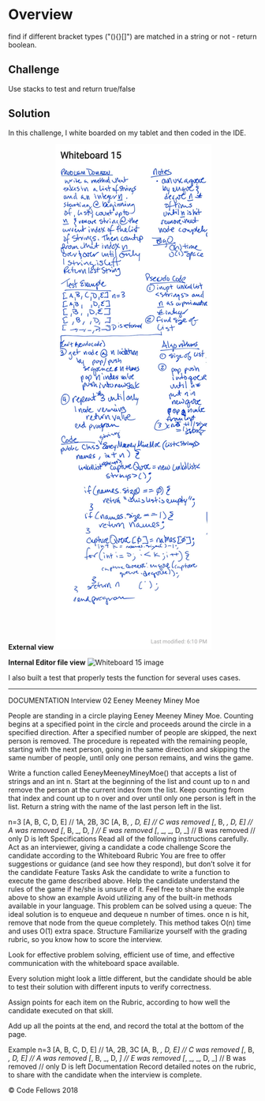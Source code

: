 # Overview

find if different bracket types ("(){}[]") are matched in a string or not - return boolean.

## Challenge
Use stacks to test and return true/false

## Solution
In this challenge, I white boarded on my tablet and then coded in the IDE.

**External view**
![Whiteboard 15 image](https://github.com/FavoredFortune/data-structures-and-algorithms/blob/master/assets/Whiteboard15.jpg)

**Internal Editor file view**
![Whiteboard 15 image](/Users/sooz/codefellows/401Java/data-structures-and-algorithms/assets/Whiteboard15.jpg)


I also built a test that properly tests the function for several uses cases.

---------------------- 

DOCUMENTATION
Interview 02
Eeney Meeney Miney Moe

People are standing in a circle playing Eeney Meeney Miney Moe. Counting begins at a specified point in the circle and proceeds around the circle in a specified direction. After a specified number of people are skipped, the next person is removed. The procedure is repeated with the remaining people, starting with the next person, going in the same direction and skipping the same number of people, until only one person remains, and wins the game.

Write a function called EeneyMeeneyMineyMoe() that accepts a list of strings and an int n. Start at the beginning of the list and count up to n and remove the person at the current index from the list. Keep counting from that index and count up to n over and over until only one person is left in the list. Return a string with the name of the last person left in the list.

n=3
[A, B, C, D, E]    // 1A, 2B, 3C
[A, B, _, D, E]    // C was removed
[_, B, _, D, E]    // A was removed
[_, B, _, D, _]    // E was removed
[_, _, _, D, _]    // B was removed
                   // only D is left
Specifications
Read all of the following instructions carefully.
Act as an interviewer, giving a candidate a code challenge
Score the candidate according to the Whiteboard Rubric
You are free to offer suggestions or guidance (and see how they respond), but don’t solve it for the candidate
Feature Tasks
Ask the candidate to write a function to execute the game described above.
Help the candidate understand the rules of the game if he/she is unsure of it.
Feel free to share the example above to show an example
Avoid utilizing any of the built-in methods available in your language.
This problem can be solved using a queue:
The ideal solution is to enqueue and dequeue n number of times. once n is hit, remove that node from the queue completely.
This method takes O(n) time and uses O(1) extra space.
Structure
Familiarize yourself with the grading rubric, so you know how to score the interview.

Look for effective problem solving, efficient use of time, and effective communication with the whiteboard space available.

Every solution might look a little different, but the candidate should be able to test their solution with different inputs to verify correctness.

Assign points for each item on the Rubric, according to how well the candidate executed on that skill.

Add up all the points at the end, and record the total at the bottom of the page.

Example
n=3
[A, B, C, D, E]    // 1A, 2B, 3C
[A, B, _, D, E]    // C was removed
[_, B, _, D, E]    // A was removed
[_, B, _, D, _]    // E was removed
[_, _, _, D, _]    // B was removed
                   // only D is left
Documentation
Record detailed notes on the rubric, to share with the candidate when the interview is complete.

© Code Fellows 2018